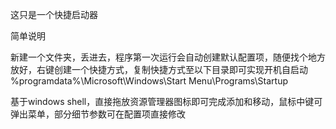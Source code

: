 这只是一个快捷启动器


简单说明

新建一个文件夹，丢进去，程序第一次运行会自动创建默认配置项，随便找个地方放好，右键创建一个快捷方式，复制快捷方式至以下目录即可实现开机自启动
%programdata%\Microsoft\Windows\Start Menu\Programs\Startup

基于windows shell，直接拖放资源管理器图标即可完成添加和移动，鼠标中键可弹出菜单，部分细节参数可在配置项直接修改
